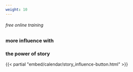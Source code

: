 ```yaml
---
weight: 10
---
```


###### free online training
### more influence with
### the power of story
{{< partial "embed/calendar/story_influence-button.html" >}}
